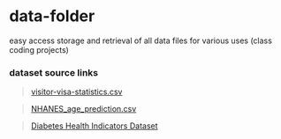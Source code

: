 # data-folder
easy access storage and retrieval of all data files for various uses (class coding projects)

### dataset source links

> [visitor-visa-statistics.csv](https://www.kaggle.com/datasets/mogenshobolth/european-union-schengen-visa-statistics)

> [NHANES_age_prediction.csv](https://archive.ics.uci.edu/dataset/887/national+health+and+nutrition+health+survey+2013-2014+(nhanes)+age+prediction+subset)

> [Diabetes Health Indicators Dataset](https://www.kaggle.com/datasets/alexteboul/diabetes-health-indicators-dataset?resource=download&select=diabetes_binary_5050split_health_indicators_BRFSS2015.csv)
